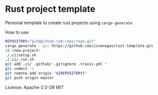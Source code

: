 # Rust project template

Personal template to create rust projects using `cargo-generate`

How to use:
```sh
REPOSITORY="git@github.com:repo/repo.git"
cargo generate --git https://github.com/jcvenegas/rust-template.git
cd <new-project>
./.ci/setup.sh
./.ci/.run.sh
git add .ci/ .github/ .gitignore .travis.yml *
git commit -s
git remote add origin "${REPOSITORY}"
git push origin master
```

License: Apache-2.0 OR MIT
